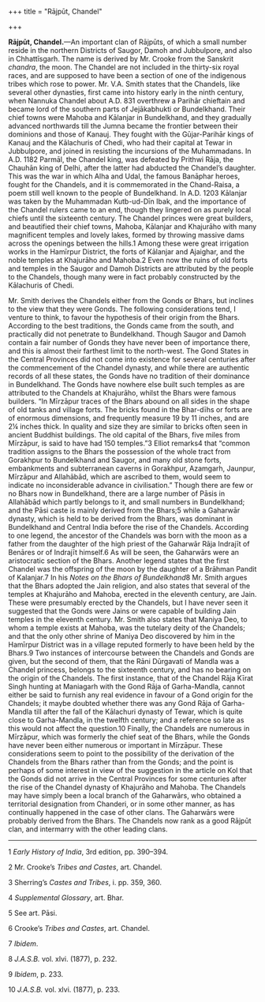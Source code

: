 +++
title = "Rājpūt, Chandel"

+++

**Rājpūt, Chandel.**—An important clan of Rājpūts, of which a small number reside in the northern Districts of Saugor, Damoh and Jubbulpore, and also in Chhattīsgarh. The name is derived by Mr. Crooke from the Sanskrit *chandra*, the moon. The Chandel are not included in the thirty-six royal races, and are supposed to have been a section of one of the indigenous tribes which rose to power. Mr. V.A. Smith states that the Chandels, like several other dynasties, first came into history early in the ninth century, when Nannuka Chandel about A.D. 831 overthrew a Parihār chieftain and became lord of the southern parts of Jejākabhukti or Bundelkhand. Their chief towns were Mahoba and Kālanjar in Bundelkhand, and they gradually advanced northwards till the Jumna became the frontier between their dominions and those of Kanauj. They fought with the Gūjar-Parihār kings of Kanauj and the Kālachuris of Chedi, who had their capital at Tewar in Jubbulpore, and joined in resisting the incursions of the Muhammadans. In A.D. 1182 Parmāl, the Chandel king, was defeated by Prithwi Rāja, the Chauhān king of Delhi, after the latter had abducted the Chandel’s daughter. This was the war in which Alha and Udal, the famous Banāphar heroes, fought for the Chandels, and it is commemorated in the Chand-Raisa, a poem still well known to the people of Bundelkhand. In A.D. 1203 Kālanjar was taken by the Muhammadan Kutb-ud-Dīn Ibak, and the importance of the Chandel rulers came to an end, though they lingered on as purely local chiefs until the sixteenth century. The Chandel princes were great builders, and beautified their chief towns, Mahoba, Kālanjar and Khajurāho with many magnificent temples and lovely lakes, formed by throwing massive dams across the openings between the hills.1 Among these were great irrigation works in the Hamīrpur District, the forts of Kālanjar and Ajaighar, and the noble temples at Khajurāho and Mahoba.2 Even now the ruins of old forts and temples in the Saugor and Damoh Districts are attributed by the people to the Chandels, though many were in fact probably constructed by the Kālachuris of Chedi. 

Mr. Smith derives the Chandels either from the Gonds or Bhars, but inclines to the view that they were Gonds. The following considerations tend, I venture to think, to favour the hypothesis of their origin from the Bhars. According to the best traditions, the Gonds came from the south, and practically did not penetrate to Bundelkhand. Though Saugor and Damoh contain a fair number of Gonds they have never been of importance there, and this is almost their farthest limit to the north-west. The Gond States in the Central Provinces did not come into existence for several centuries after the commencement of the Chandel dynasty, and while there are authentic records of all these states, the Gonds have no tradition of their dominance in Bundelkhand. The Gonds have nowhere else built such temples as are attributed to the Chandels at Khajurāho, whilst the Bhars were famous builders. “In Mīrzāpur traces of the Bhars abound on all sides in the shape of old tanks and village forts. The bricks found in the Bhar-dīhs or forts are of enormous dimensions, and frequently measure 19 by 11 inches, and are 2¼ inches thick. In quality and size they are similar to bricks often seen in ancient Buddhist buildings. The old capital of the Bhars, five miles from Mīrzāpur, is said to have had 150 temples.”3 Elliot remarks4 that “common tradition assigns to the Bhars the possession of the whole tract from Gorakhpur to Bundelkhand and Saugor, and many old stone forts, embankments and subterranean caverns in Gorakhpur, Azamgarh, Jaunpur, Mīrzāpur and Allahābād, which are ascribed to them, would seem to indicate no inconsiderable advance in civilisation.” Though there are few or no Bhars now in Bundelkhand, there are a large number of Pāsis in Allahābād which partly belongs to it, and small numbers in Bundelkhand; and the Pāsi caste is mainly derived from the Bhars;5 while a Gaharwār dynasty, which is held to be derived from the Bhars, was dominant in Bundelkhand and Central India before the rise of the Chandels. According to one legend, the ancestor of the Chandels was born with the moon as a father from the daughter of the high priest of the Gaharwār Rāja Indrajīt of Benāres or of Indrajīt himself.6 As will be seen, the Gaharwārs were an aristocratic section of the Bhars. Another legend states that the first Chandel was the offspring of the moon by the daughter of a Brāhman Pandit of Kalanjar.7 In his *Notes on the Bhars of Bundelkhand*8 Mr. Smith argues that the Bhars adopted the Jain religion, and also states that several of the temples at Khajurāho and Mahoba, erected in the eleventh century, are Jain. These were presumably erected by the Chandels, but I have never seen it suggested that the Gonds were Jains or were capable of building Jain temples in the eleventh century. Mr. Smith also states that Maniya Deo, to whom a temple exists at Mahoba, was the tutelary deity of the Chandels; and that the only other shrine of Maniya Deo discovered by him in the Hamīrpur District was in a village reputed formerly to have been held by the Bhars.9 Two instances of intercourse between the Chandels and Gonds are given, but the second of them, that the Rāni Dūrgavati of Mandla was a Chandel princess, belongs to the sixteenth century, and has no bearing on the origin of the Chandels. The first instance, that of the Chandel Rāja Kīrat Singh hunting at Maniagarh with the Gond Rāja of Garha-Mandla, cannot either be said to furnish any real evidence in favour of a Gond origin for the Chandels; it maybe doubted whether there was any Gond Rāja of Garha-Mandla till after the fall of the Kālachuri dynasty of Tewar, which is quite close to Garha-Mandla, in the twelfth century; and a reference so late as this would not affect the question.10 Finally, the Chandels are numerous in Mīrzāpur, which was formerly the chief seat of the Bhars, while the Gonds have never been either numerous or important in Mīrzāpur. These considerations seem to point to the possibility of the derivation of the Chandels from the Bhars rather than from the Gonds; and the point is perhaps of some interest in view of the suggestion in the article on Kol that the Gonds did not arrive in the Central Provinces for some centuries after the rise of the Chandel dynasty of Khajurāho and Mahoba. The Chandels may have simply been a local branch of the Gaharwārs, who obtained a territorial designation from Chanderi, or in some other manner, as has continually happened in the case of other clans. The Gaharwārs were probably derived from the Bhars. The Chandels now rank as a good Rājpūt clan, and intermarry with the other leading clans. 


* * *

1 *Early History of India*, 3rd edition, pp. 390–394. 

2 Mr. Crooke’s *Tribes and Castes*, art. Chandel. 

3 Sherring’s *Castes and Tribes*, i. pp. 359, 360. 

4 *Supplemental Glossary*, art. Bhar. 

5 See art. Pāsi. 

6 Crooke’s *Tribes and Castes*, art. Chandel. 

7 *Ibidem*. 

8 *J.A.S.B.* vol. xlvi. \(1877\), p. 232. 

9 *Ibidem*, p. 233. 

10 *J.A.S.B.* vol. xlvi. \(1877\), p. 233. 



